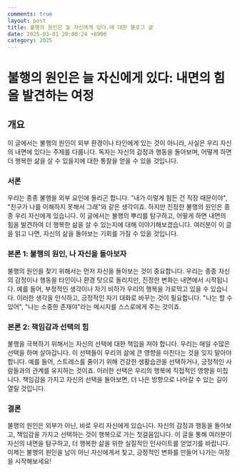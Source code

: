```yaml
---
comments: true
layout: post
title: 불행의 원인은 늘 자신에게 있다.에 대한 블로그 글
date: 2025-03-01 20:00:24 +0900
category: 2025
---
```


# 불행의 원인은 늘 자신에게 있다: 내면의 힘을 발견하는 여정

## 개요
이 글에서는 불행의 원인이 외부 환경이나 타인에게 있는 것이 아니라, 사실은 우리 자신의 내면에 있다는 주제를 다룹니다. 독자는 자신의 감정과 행동을 돌아보며, 어떻게 하면 더 행복한 삶을 살 수 있을지에 대한 통찰을 얻을 수 있을 것입니다.

### 서론
우리는 종종 불행을 외부 요인에 돌리곤 합니다. "내가 이렇게 힘든 건 직장 때문이야", "친구가 나를 이해하지 못해서 그래"와 같은 생각이죠. 하지만 진정한 불행의 원인은 종종 우리 자신에게 있습니다. 이 글에서는 불행의 뿌리를 탐구하고, 어떻게 하면 내면의 힘을 발견하여 더 행복한 삶을 살 수 있는지에 대해 이야기해보겠습니다. 여러분이 이 글을 읽고 나면, 자신의 삶을 돌아보는 기회를 가질 수 있을 것입니다.

### 본론 1: 불행의 원인, 나 자신을 돌아보자
불행의 원인을 찾기 위해서는 먼저 자신을 돌아보는 것이 중요합니다. 우리는 종종 자신의 감정이나 행동을 타인이나 환경 탓으로 돌리지만, 진정한 변화는 내면에서 시작됩니다. 예를 들어, 부정적인 생각이나 자기 비하가 우리의 행복을 가로막고 있을 수 있습니다. 이러한 생각을 인식하고, 긍정적인 자기 대화로 바꾸는 것이 필요합니다. "나는 할 수 있어", "나는 소중한 존재야"라는 메시지를 스스로에게 주는 것이죠.

### 본론 2: 책임감과 선택의 힘
불행을 극복하기 위해서는 자신의 선택에 대한 책임을 져야 합니다. 우리는 매일 수많은 선택을 하며 살아갑니다. 이 선택들이 우리의 삶에 큰 영향을 미친다는 것을 잊지 말아야 합니다. 예를 들어, 스트레스를 줄이기 위해 건강한 생활습관을 선택하거나, 긍정적인 사람들과의 관계를 유지하는 것이죠. 이러한 선택은 우리의 행복에 직접적인 영향을 미칩니다. 책임감을 가지고 자신의 선택을 돌아보면, 더 나은 방향으로 나아갈 수 있는 길이 열릴 것입니다.

### 결론
불행의 원인은 외부가 아닌, 바로 우리 자신에게 있습니다. 자신의 감정과 행동을 돌아보고, 책임감을 가지고 선택하는 것이 행복으로 가는 첫걸음입니다. 이 글을 통해 여러분이 자신의 내면을 탐구하고, 더 행복한 삶을 위한 실질적인 인사이트를 얻었기를 바랍니다. 이제는 불행의 원인을 남이 아닌 자신에게서 찾고, 긍정적인 변화를 만들어 나가는 여정을 시작해보세요!